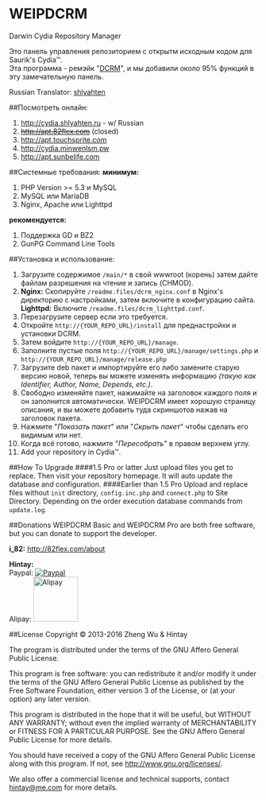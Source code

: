 # WEIPDCRM #
Darwin Cydia Repository Manager

Это панель управления репозиторием с открытм исходным кодом для Saurik's Cydia™.  
Эта программа - ремэйк "[DCRM](https://github.com/tibounise/DCRM)", и мы добавили около 95% функций в эту замечательную панель.

Russian Translator: [shlyahten](https://github.com/husseinalmeer/hussein-almeer)

##Посмотреть онлайн:
1.  http://cydia.shlyahten.ru - w/ Russian
2.  ~~http://apt.82flex.com~~ (closed)
3.  http://apt.touchsprite.com
4.  http://cydia.minwenlsm.pw
5.  http://apt.sunbelife.com

##Системные требования:
**минимум:**

1. PHP Version >= 5.3 и MySQL
2. MySQL или MariaDB
3. Nginx, Apache или Lighttpd

**рекомендуется:**

1. Поддержка GD и BZ2
2. GunPG Command Line Tools

##Установка и использование:
1.  Загрузите содержимое `/main/*` в свой wwwroot (корень) затем дайте файлам разрешения на чтение и запись (CHMOD).
2.  **Nginx:** Скопируйте `/readme.files/dcrm_nginx.conf` в Nginx's директорию с настройками, затем включите в конфигурацию сайта.<br/>**Lighttpd:** Включите `/readme.files/dcrm_lighttpd.conf`.
3.  Перезагрузите сервер если это требуется.
4.  Откройте `http://{YOUR_REPO_URL}/install` для преднастройки и установки DCRM.
5.  Затем войдите `http://{YOUR_REPO_URL}/manage`.
6.  Заполните пустые поля `http://{YOUR_REPO_URL}/manage/settings.php` и `http://{YOUR_REPO_URL}/manage/release.php`
7.  Загрузите deb пакет и импортируйте его либо замените старую версию новой, теперь вы можете изменять информацию *(такую как Identifier, Author, Name, Depends, etc.)*.
8.  Свободно изменяйте пакет, нажимайте на заголовок каждого поля и он заполнится автоматически. WEIPDCRM имеет хорошую страницу описания, и вы можете добавить туда скриншотов нажав на заголовок пакета.
9.  Нажмите "*Показать пакет*" или "*Скрыть пакет*" чтобы сделать его видимым или нет.
10.  Когда всё готово, нажмите "*Пересобрать*" в правом верхнем углу.
11.  Add your repository in Cydia™.

##How To Upgrade
####1.5 Pro or latter
Just upload files you get to replace. Then visit your repository homepage. It will auto update the database and configuration.
####Earlier than 1.5 Pro
Upload and replace files without `init` directory, `config.inc.php` and `connect.php` to Site Directory.
Depending on the order execution database commands from `update.log`.

##Donations
WEIPDCRM Basic and WEIPDCRM Pro are both free software, but you can donate to support the developer.

**i_82:** http://82flex.com/about

**Hintay:**  
Paypal: [![Paypal](https://www.paypalobjects.com/en_US/i/btn/btn_donate_LG.gif)](https://www.paypal.com/cgi-bin/webscr?cmd=_donations&business=ljf120%40gmail%2ecom&item_name=Hintay&item_number=WEIPDCRM&no_note=0&currency_code=USD)  
Alipay: [<img width="90" alt="Alipay" src="https://i.alipayobjects.com/i/ecmng/png/201405/2hsDKdMEqL.png">](http://blog.kugeek.com/go/alipay.html)


##License
Copyright © 2013-2016 Zheng Wu & Hintay
    
The program is distributed under the terms of the GNU Affero General Public License.

This program is free software: you can redistribute it and/or modify it under the terms of the GNU Affero General Public License as published by the Free Software Foundation, either version 3 of the License, or (at your option) any later version.

This program is distributed in the hope that it will be useful, but WITHOUT ANY WARRANTY; without even the implied warranty of MERCHANTABILITY or FITNESS FOR A PARTICULAR PURPOSE. See the GNU Affero General Public License for more details.

You should have received a copy of the GNU Affero General Public License along with this program.  If not, see <http://www.gnu.org/licenses/>.

We also offer a commercial license and technical supports, contact hintay@me.com for more details.
